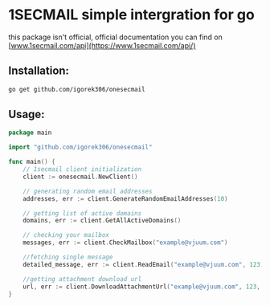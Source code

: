 # 1SECMAIL simple intergration for go
this package isn't official, official documentation you can find on [www.1secmail.com/api](https://www.1secmail.com/api/)

## Installation:
```bash
go get github.com/igorek306/onesecmail
```
## Usage:
```go
package main

import "github.com/igorek306/onesecmail"

func main() {
	// 1secmail client initialization
	client := onesecmail.NewClient()

	// generating random email addresses
	addresses, err := client.GenerateRandomEmailAddresses(10)

	// getting list of active domains
	domains, err := client.GetAllActiveDomains()

	// checking your mailbox
	messages, err := client.CheckMailbox("example@vjuum.com")

	//fetching single message
	detailed_message, err := client.ReadEmail("example@vjuum.com", 123)

	//getting attachment download url
	url, err := client.DownloadAttachmentUrl("example@vjuum.com", 123, "image.jpg")
}

```
